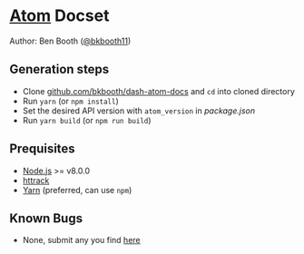 # [Atom][1] Docset

Author: Ben Booth ([@bkbooth11][2])

## Generation steps

- Clone [github.com/bkbooth/dash-atom-docs][6] and `cd` into cloned directory
- Run `yarn` (or `npm install`)
- Set the desired API version with `atom_version` in _package.json_
- Run `yarn build` (or `npm run build`)

## Prequisites

- [Node.js][4] >= v8.0.0
- [httrack][3]
- [Yarn][5] (preferred, can use `npm`)

## Known Bugs

- None, submit any you find [here][7]

[1]: https://atom.io/
[2]: https://twitter.com/bkbooth11
[3]: https://www.httrack.com/
[4]: https://nodejs.org/
[5]: https://yarnpkg.com/
[6]: https://github.com/bkbooth/dash-atom-docs
[7]: https://github.com/bkbooth/dash-atom-docs/issues
